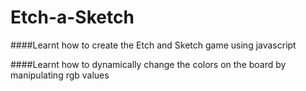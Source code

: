 # Etch-a-Sketch

####Learnt how to create the Etch and Sketch game using javascript

####Learnt how to dynamically change the colors on the board by manipulating rgb values
